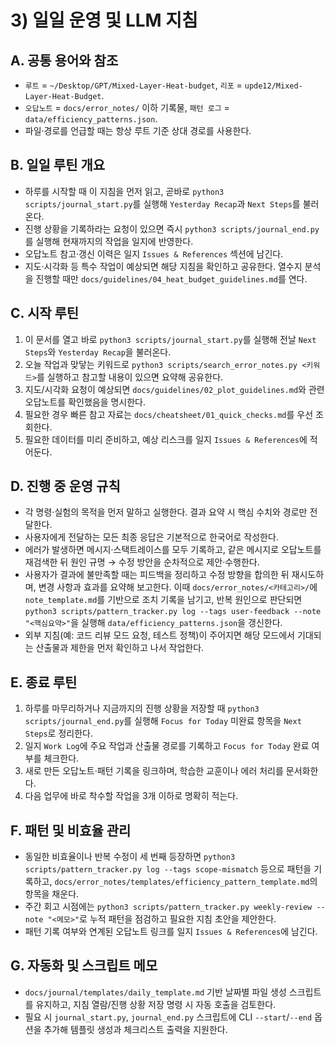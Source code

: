 # 3) 일일 운영 및 LLM 지침

## A. 공통 용어와 참조
- `루트` = `~/Desktop/GPT/Mixed-Layer-Heat-budget`, `리포` = `upde12/Mixed-Layer-Heat-Budget`.
- `오답노트` = `docs/error_notes/` 이하 기록물, `패턴 로그` = `data/efficiency_patterns.json`.
- 파일·경로를 언급할 때는 항상 루트 기준 상대 경로를 사용한다.

## B. 일일 루틴 개요
- 하루를 시작할 때 이 지침을 먼저 읽고, 곧바로 `python3 scripts/journal_start.py`를 실행해 `Yesterday Recap`과 `Next Steps`를 불러온다.
- 진행 상황을 기록하라는 요청이 있으면 즉시 `python3 scripts/journal_end.py`를 실행해 현재까지의 작업을 일지에 반영한다.
- 오답노트 참고·갱신 이력은 일지 `Issues & References` 섹션에 남긴다.
- 지도·시각화 등 특수 작업이 예상되면 해당 지침을 확인하고 공유한다. 열수지 분석을 진행할 때만 `docs/guidelines/04_heat_budget_guidelines.md`를 연다.

## C. 시작 루틴
1. 이 문서를 열고 바로 `python3 scripts/journal_start.py`를 실행해 전날 `Next Steps`와 `Yesterday Recap`을 불러온다.
2. 오늘 작업과 맞닿는 키워드로 `python3 scripts/search_error_notes.py <키워드>`를 실행하고 참고할 내용이 있으면 요약해 공유한다.
3. 지도/시각화 요청이 예상되면 `docs/guidelines/02_plot_guidelines.md`와 관련 오답노트를 확인했음을 명시한다.
4. 필요한 경우 빠른 참고 자료는 `docs/cheatsheet/01_quick_checks.md`를 우선 조회한다.
5. 필요한 데이터를 미리 준비하고, 예상 리스크를 일지 `Issues & References`에 적어둔다.

## D. 진행 중 운영 규칙
- 각 명령·실험의 목적을 먼저 말하고 실행한다. 결과 요약 시 핵심 수치와 경로만 전달한다.
- 사용자에게 전달하는 모든 최종 응답은 기본적으로 한국어로 작성한다.
- 에러가 발생하면 메시지·스택트레이스를 모두 기록하고, 같은 메시지로 오답노트를 재검색한 뒤 원인 규명 → 수정 방안을 순차적으로 제안·수행한다.
- 사용자가 결과에 불만족할 때는 피드백을 정리하고 수정 방향을 합의한 뒤 재시도하며, 변경 사항과 효과를 요약해 보고한다. 이때 `docs/error_notes/<카테고리>/`에 `note_template.md`를 기반으로 조치 기록을 남기고, 반복 원인으로 판단되면 `python3 scripts/pattern_tracker.py log --tags user-feedback --note "<핵심요약>"`을 실행해 `data/efficiency_patterns.json`을 갱신한다.
- 외부 지침(예: 코드 리뷰 모드 요청, 테스트 정책)이 주어지면 해당 모드에서 기대되는 산출물과 제한을 먼저 확인하고 나서 작업한다.

## E. 종료 루틴
1. 하루를 마무리하거나 지금까지의 진행 상황을 저장할 때 `python3 scripts/journal_end.py`를 실행해 `Focus for Today` 미완료 항목을 `Next Steps`로 정리한다.
2. 일지 `Work Log`에 주요 작업과 산출물 경로를 기록하고 `Focus for Today` 완료 여부를 체크한다.
3. 새로 만든 오답노트·패턴 기록을 링크하며, 학습한 교훈이나 에러 처리를 문서화한다.
4. 다음 업무에 바로 착수할 작업을 3개 이하로 명확히 적는다.

## F. 패턴 및 비효율 관리
- 동일한 비효율이나 반복 수정이 세 번째 등장하면 `python3 scripts/pattern_tracker.py log --tags scope-mismatch` 등으로 패턴을 기록하고, `docs/error_notes/templates/efficiency_pattern_template.md`의 항목을 채운다.
- 주간 회고 시점에는 `python3 scripts/pattern_tracker.py weekly-review --note "<메모>"`로 누적 패턴을 점검하고 필요한 지침 초안을 제안한다.
- 패턴 기록 여부와 연계된 오답노트 링크를 일지 `Issues & References`에 남긴다.

## G. 자동화 및 스크립트 메모
- `docs/journal/templates/daily_template.md` 기반 날짜별 파일 생성 스크립트를 유지하고, 지침 열람/진행 상황 저장 명령 시 자동 호출을 검토한다.
- 필요 시 `journal_start.py`, `journal_end.py` 스크립트에 CLI `--start`/`--end` 옵션을 추가해 템플릿 생성과 체크리스트 출력을 지원한다.
